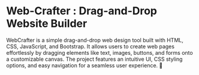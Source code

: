 # Web-Crafter : Drag-and-Drop Website Builder 
WebCrafter is a simple drag-and-drop web design tool built with HTML, CSS, JavaScript, and Bootstrap. It allows users to create web pages effortlessly by dragging elements like text, images, buttons, and forms onto a customizable canvas. The project features an intuitive UI, CSS styling options, and easy navigation for a seamless user experience. 🚀
